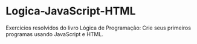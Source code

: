 # Logica-JavaScript-HTML
 Exercícios resolvidos do livro Lógica de Programação: Crie seus primeiros programas usando JavaScript e HTML.
